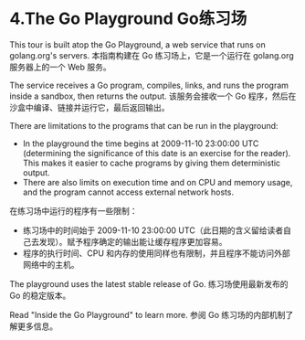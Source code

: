 

4.The Go Playground Go练习场
======

This tour is built atop the Go Playground, a web service that runs on golang.org's servers.
本指南构建在 Go 练习场上，它是一个运行在 golang.org 服务器上的一个 Web 服务。

The service receives a Go program, compiles, links, and runs the program inside a sandbox, then returns the output.
该服务会接收一个 Go 程序，然后在沙盒中编译、链接并运行它，最后返回输出。

There are limitations to the programs that can be run in the playground:
* In the playground the time begins at 2009-11-10 23:00:00 UTC (determining the significance of this date is an exercise for the reader). 
  This makes it easier to cache programs by giving them deterministic output.
* There are also limits on execution time and on CPU and memory usage, and the program cannot access external network hosts.

在练习场中运行的程序有一些限制：
- 练习场中的时间始于 2009-11-10 23:00:00 UTC（此日期的含义留给读者自己去发现）。赋予程序确定的输出能让缓存程序更加容易。
- 程序的执行时间、CPU 和内存的使用同样也有限制，并且程序不能访问外部网络中的主机。

The playground uses the latest stable release of Go.
练习场使用最新发布的 Go 的稳定版本。

Read "Inside the Go Playground" to learn more.
参阅 Go 练习场的内部机制了解更多信息。

